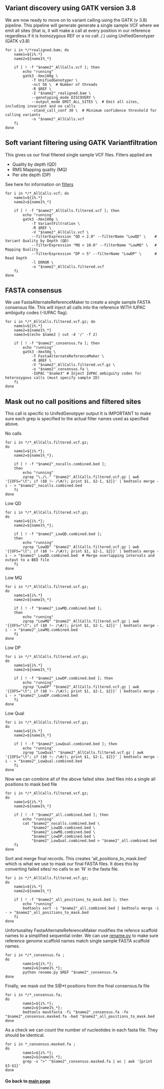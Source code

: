 ## Variant discovery using GATK version 3.8 
We are now ready to move on to variant calling using the GATK (v 3.8) pipeline.
This pipeline will generate generate a single sample VCF where we emit all sites (that is, it will make a call at every position in our reference regardless if it is homozygous REF or a no call ./.)
using UnifiedGenotyper (GATK v3.8)

```
for i in */*realigned.bam; do
    name1=${i%.*}
    name2=${name1%_*}

    if [ ! -f "$name2"_AllCalls.vcf ]; then
        echo "running"
        gatk3 -Xmx100g \
            -T UnifiedGenotyper \
            -nct 56 \  # Number of threads
            -R $REF \
            -I "$name2"_realigned.bam \
            --genotyping_mode DISCOVERY \
            --output_mode EMIT_ALL_SITES \  # Emit all sites, including invariant and no calls
            -stand_call_conf 30 \  # Minimum confidence threshold for calling variants
            -o "$name2"_AllCalls.vcf
    fi
done
```
## Soft variant filtering using GATK Variantfiltration
This gives us our final filtered single sample VCF files.
Filters applied are
- Quality by depth (QD)
- RMS Mapping quality (MQ)
- Per site depth (DP)

See here for information on [filters](https://gatk.broadinstitute.org/hc/en-us/articles/360035890471-Hard-filtering-germline-short-variantsjava)  
``` 
for i in */*_AllCalls.vcf; do
    name1=${i%.*}
    name2=${name1%_*}

    if [ ! -f "$name2"_AllCalls.filtered.vcf ]; then
        echo "running"
        gatk3 -Xmx100g \
            -T VariantFiltration \
            -R $REF \
            -V "$name2"_AllCalls.vcf \
            --filterExpression "QD < 2.0" --filterName "LowQD" \	# Variant Quality by Depth (QD)
            --filterExpression "MQ < 10.0" --filterName "LowMQ" \	# Mapping Quality
            --filterExpression "DP < 5" --filterName "LowDP" \		# Read Depth
            -l ERROR \
            -o "$name2"_AllCalls.filtered.vcf
    fi
done
```
## FASTA consensus
We use FastaAlternateReferenceMaker to create a single sample FASTA consensus file. This will inject all calls into the reference 
WITH IUPAC ambiguity codes (-IUPAC flag).
```
for i in */*_AllCalls.filtered.vcf.gz; do
    name1=${i%.*} 
    name2=${name1%_*}
    name3=$(echo $name2 | cut -d '/' -f 2)
    
    if [ ! -f "$name2"_consensus.fa ]; then
        echo "running"
        gatk3 -Xmx50g \
            -T FastaAlternateReferenceMaker \
            -R $REF \
            -V "$name2"_AllCalls.filtered.vcf.gz \
            -o "$name2"_consensus.fa \
            -IUPAC "$name3"	# Inject IUPAC ambiguity codes for heterozygous calls (must specify sample ID)
    fi
done
```

## Mask out no call positions and filtered sites
This call is specific to UnifedGenotpyer output
It is IMPORTANT to make sure each grep is specified to the actual filter names used as specified above.

No calls
```
for i in */*_AllCalls.filtered.vcf.gz; 
do
    name1=${i%.*};
    name2=${name1%_*};

    if [ ! -f "$name2"_nocalls.combined.bed ];
    then
        echo "running"
        zgrep "\./\." "$name2"_AllCalls.filtered.vcf.gz | awk '{{OFS="\t"; if ($0 !~ /\#/); print $1, $2-1, $2}}' | bedtools merge -i - > "$name2"_nocalls.combined.bed
    fi
done
```
Low QD
```
for i in */*_AllCalls.filtered.vcf.gz; 
do
    name1=${i%.*};
    name2=${name1%_*};

    if [ ! -f "$name2"_LowQD.combined.bed ];
    then
        echo "running"
        zgrep "LowQD" "$name2"_AllCalls.filtered.vcf.gz | awk '{{OFS="\t"; if ($0 !~ /\#/); print $1, $2-1, $2}}' | bedtools merge -i - > "$name2"_LowQD.combined.bed  # Merge overlapping intervals and output to a BED file
    fi
done
```
Low MQ
```
for i in */*_AllCalls.filtered.vcf.gz; 
do
    name1=${i%.*}
    name2=${name1%_*}

    if [ ! -f "$name2"_LowMQ.combined.bed ];
    then
        echo "running"
        zgrep "LowMQ" "$name2"_AllCalls.filtered.vcf.gz | awk '{{OFS="\t"; if ($0 !~ /\#/); print $1, $2-1, $2}}' | bedtools merge -i - > "$name2"_LowMQ.combined.bed
    fi
done
```
Low DP
```
for i in */*_AllCalls.filtered.vcf.gz; 
do
    name1=${i%.*}
    name2=${name1%_*}

    if [ ! -f "$name2"_LowDP.combined.bed ]; then
        echo "running"
        zgrep "LowDP" "$name2"_AllCalls.filtered.vcf.gz | awk '{{OFS="\t"; if ($0 !~ /\#/); print $1, $2-1, $2}}' | bedtools merge -i - > "$name2"_LowDP.combined.bed
    fi
done
```
Low Qual
```
for i in */*_AllCalls.filtered.vcf.gz; 
do
    name1=${i%.*}
    name2=${name1%_*}

    if [ ! -f "$name2"_LowQual.combined.bed ]; then
        echo "running"
        zgrep "LowQual" "$name2"_AllCalls.filtered.vcf.gz | awk '{{OFS="\t"; if ($0 !~ /\#/); print $1, $2-1, $2}}' | bedtools merge -i - > "$name2"_LowQual.combined.bed
    fi
done
```
Now we can combine all of the above failed sites .bed files into a single all positions to mask bed file
```
for i in */*_AllCalls.filtered.vcf.gz; 
do
    name1=${i%.*}
    name2=${name1%_*}

    if [ ! -f "$name2"_all.combined.bed ]; then
        echo "running"
        cat "$name2"_nocalls.combined.bed \
            "$name2"_LowQD.combined.bed \
            "$name2"_LowMQ.combined.bed \
            "$name2"_LowDP.combined.bed \
            "$name2"_LowQual.combined.bed > "$name2"_all.combined.bed
    fi
done
```
Sort and merge final records. This creates 'all_positions_to_mask.bed' which is what we use to mask our final FASTA files. It does this by converting failed sites/ no calls 
to an 'N' in the fasta file.
```
for i in */*_AllCalls.filtered.vcf.gz; 
do
    name1=${i%.*}
    name2=${name1%_*}

    if [ ! -f "$name2"_all_positions_to_mask.bed ]; then
        echo "running"
        bedtools sort -i "$name2"_all.combined.bed | bedtools merge -i - > "$name2"_all_positions_to_mask.bed
    fi
done
```
Unfortunaltey FastaAlternateReferenceMaker modifies the refence scaffold names to a simplified sequential order. We can use [rename.py](https://github.com/NathanaeldHerrera/Chipmunk-phylogenomics/blob/main/3.%20Variant%20Discovery%20and%20Fasta%20Consensus/rename.py) to make sure reference genome scaffold
names match single sample FASTA scaffold names.
```
for i in */*_consensus.fa ;
do
        name1=${i%.*};
        name2=${name1%_*};
        python rename.py $REF "$name2"_consensus.fa
done    
```
Finally, we mask out the S@*t positions from the final consensus.fa file
```
for i in */*_consensus.fa;
do
        name1=${i%.*};
        name2=${name1%_*};
        bedtools maskfasta -fi "$name2"_consensus.fa -fo "$name2"_consensus.masked.fa -bed "$name2"_all_positions_to_mask.bed
done
```
As a check we can count the number of nucleotides in each fasta file. They should be identical.
```
for i in *_consensus.masked.fa ;
do
        name1=${i%.*};
        name2=${name1%_*};
        grep -v ">" "$name2"_consensus.masked.fa | wc | awk '{print $3-$1}'
done
```

#### Go back to [main page](https://github.com/NathanaeldHerrera/Chipmunk-phylogenomics/tree/main)
